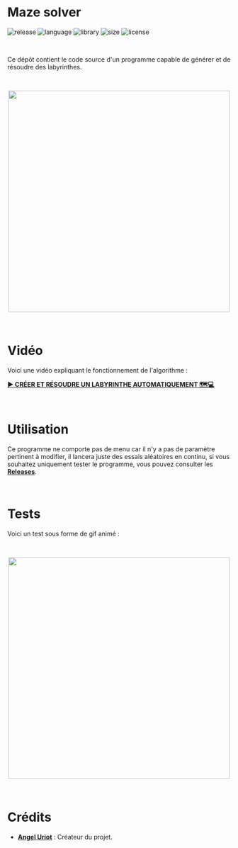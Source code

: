 # Maze solver

![release](https://img.shields.io/badge/release-v1.0-blueviolet)
![language](https://img.shields.io/badge/language-C%2B%2B-0052cf)
![library](https://img.shields.io/badge/library-SFML-00cf2c)
![size](https://img.shields.io/badge/size-32%20Mo-f12222)
![license](https://img.shields.io/badge/license-CC--0-0bb9ec)

<br/>

Ce dépôt contient le code source d'un programme capable de générer et de résoudre des labyrinthes.

<br/>

<p align="center">
	<img src="https://i.imgur.com/VApqhMC.png" width="500">
</p>

<br/>

# Vidéo

Voici une vidéo expliquant le fonctionnement de l'algorithme :

[**► CRÉER ET RÉSOUDRE UN LABYRINTHE AUTOMATIQUEMENT 🗺️💻**](https://www.youtube.com/watch?v=K7vaT8bZRuk)

<br/>

# Utilisation

Ce programme ne comporte pas de menu car il n'y a pas de paramètre pertinent à modifier, il lancera juste des essais aléatoires en continu, si vous souhaitez uniquement tester le programme, vous pouvez consulter les [**Releases**](https://github.com/angeluriot/Maze_solver/releases).

<br/>

# Tests

Voici un test sous forme de gif animé :

<br/>

<p align="center">
	<img src="https://i.imgur.com/898ieW2.gif" width="500">
</p>

<br/>

# Crédits

* [**Angel Uriot**](https://github.com/angeluriot) : Créateur du projet.

